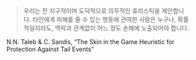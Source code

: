 <figure>
  <blockquote>
    우리는 전 지구적이며 도덕적으로 의무적인 휴리스틱을 제안합니다.
    타인에게 피해를 줄 수 있는 행동에 관여한 사람은 누구나,
    확률적일지라도, 맥락과 관계없이 어느 정도
    손해에 노출되어야 합니다.
  </blockquote>
  <figcaption>
    N.N. Taleb & C. Sandis, &ldquo;The Skin in the Game Heuristic for
    Protection Against Tail Events&rdquo;
  </figcaption>
</figure>
